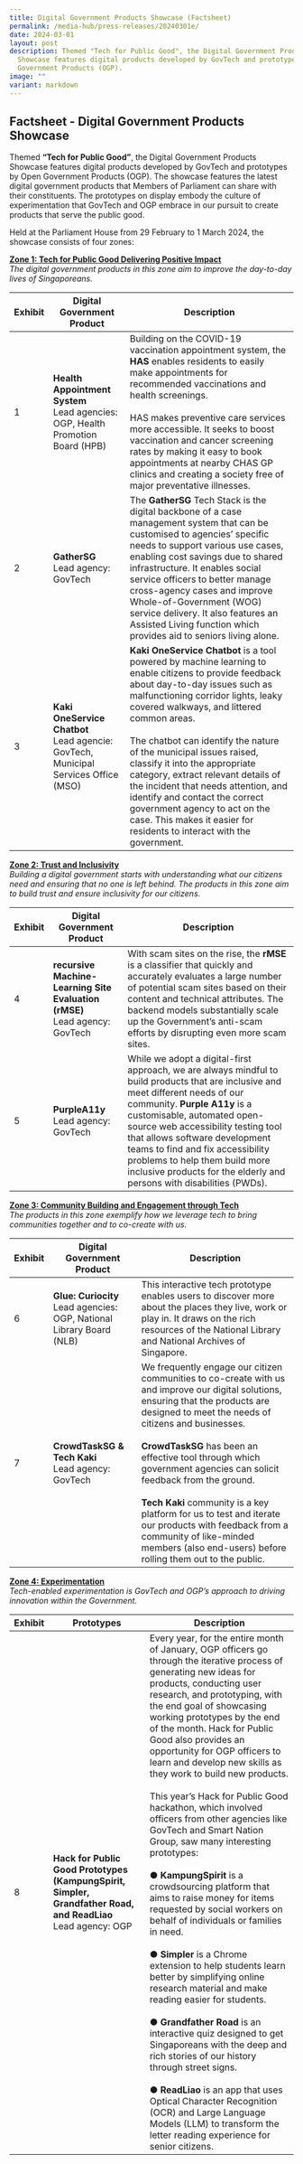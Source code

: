```yaml
---
title: Digital Government Products Showcase (Factsheet)
permalink: /media-hub/press-releases/20240301e/
date: 2024-03-01
layout: post
description: Themed "Tech for Public Good", the Digital Government Products
  Showcase features digital products developed by GovTech and prototypes by Open
  Government Products (OGP).
image: ""
variant: markdown
---
```

## Factsheet - Digital Government Products Showcase


Themed **“Tech for Public Good”**, the Digital Government Products Showcase features digital products developed by GovTech and prototypes by Open Government Products (OGP). The showcase features the latest digital government products that Members of Parliament can share with their constituents. The prototypes on display embody the culture of experimentation that GovTech and OGP embrace in our pursuit to create products that serve the public good.

Held at the Parliament House from 29 February to 1 March 2024, the showcase consists of four zones:

**<u>Zone 1: Tech for Public Good Delivering Positive Impact</u>** 
<br> _The digital government products in this zone aim to improve the day-to-day lives of Singaporeans._

| Exhibit | Digital Government Product | Description |
| -------- | -------- | -------- |
| 1    | **Health Appointment System**<br>Lead agencies: OGP, Health Promotion Board (HPB)     |     Building on the COVID-19 vaccination appointment system, the <b>HAS </b>enables residents to easily make appointments for recommended vaccinations and health screenings. <br><br>HAS makes preventive care services more accessible. It seeks to boost vaccination and cancer screening rates by making it easy to book appointments at nearby CHAS GP clinics and creating a society free of major preventative illnesses.
| 2 | **GatherSG**<br>Lead agency: GovTech |     The <b>GatherSG </b>Tech Stack is the digital backbone of a case management system that can be customised to agencies’ specific needs to support various use cases, enabling cost savings due to shared infrastructure. It enables social service officers to better manage cross-agency cases and improve Whole-of-Government (WOG) service delivery. It also features an Assisted Living function which provides aid to seniors living alone. |
| 3    | **Kaki OneService Chatbot** <br> Lead agencie: GovTech, Municipal Services Office (MSO)  |     **Kaki OneService Chatbot** is a tool powered by machine learning to enable citizens to provide feedback about day-to-day issues such as malfunctioning corridor lights, leaky covered walkways, and littered common areas. <br><br> The chatbot can identify the nature of the municipal issues raised, classify it into the appropriate category, extract relevant details of the incident that needs attention, and identify and contact the correct government agency to act on the case. This makes it easier for residents to interact with the government.

**<u>Zone 2: Trust and Inclusivity</u>** <br>_Building a digital government starts with understanding what our citizens need and ensuring that no one is left behind. The products in this zone aim to build trust and ensure inclusivity for our citizens._



| Exhibit | Digital Government Product | Description |
| -------- | -------- | -------- |
| 4    | **recursive Machine-Learning Site Evaluation (rMSE)** <br> Lead agency: GovTech    |     With scam sites on the rise, the <b>rMSE </b>is a classifier that quickly and accurately evaluates a large number of potential scam sites based on their content and technical attributes. The backend models substantially scale up the Government’s anti-scam efforts by disrupting even more scam sites.  |
| 5 | **PurpleA11y** <br> Lead agency: GovTech |     While we adopt a digital-first approach, we are always mindful to build products that are inclusive and meet different needs of our community. <b>Purple A11y </b>is a customisable, automated open-source web accessibility testing tool that allows software development teams to find and fix accessibility problems to help them build more inclusive products for the elderly and persons with disabilities (PWDs). |


**<u>Zone 3: Community Building and Engagement through Tech</u>**<br> _The products in this zone exemplify how we leverage tech to bring communities together and to co-create with us._



| Exhibit | Digital Government Product | Description |
| -------- | -------- | -------- |
| 6    | **Glue: Curiocity** <br> Lead agencies: OGP, National Library Board (NLB)    |     This interactive tech prototype enables users to discover more about the places they live, work or play in. It draws on the rich resources of the National Library and National Archives of Singapore.
| 7 | **CrowdTaskSG &amp; Tech Kaki**<br> Lead agency: GovTech |     We frequently engage our citizen communities to co-create with us and improve our digital solutions, ensuring that the products are designed to meet the needs of citizens and businesses.<br><br><b>CrowdTaskSG </b>has been an effective tool through which government agencies can solicit feedback from the ground.<br><br><b>Tech Kaki </b>community is a key platform for us to test and iterate our products with feedback from a community of like-minded members (also end-users) before rolling them out to the public. |


**<u>Zone 4: Experimentation</u>**&nbsp;
<br>
_Tech-enabled experimentation is GovTech and OGP’s approach to driving innovation within the Government._



| Exhibit | Prototypes | Description |
| -------- | -------- | -------- |
| 8     | **Hack for Public Good Prototypes (KampungSpirit, Simpler, Grandfather Road, and ReadLiao**<br> Lead agency: OGP    |     Every year, for the entire month of January, OGP officers go through the iterative process of generating new ideas for products, conducting user research, and prototyping, with the end goal of showcasing working prototypes by the end of the month. Hack for Public Good also provides an opportunity for OGP officers to learn and develop new skills as they work to build new products. <br><br> This year’s Hack for Public Good hackathon, which involved officers from other agencies like GovTech and Smart Nation Group, saw many interesting prototypes:<br><br>    <b>● KampungSpirit </b>is a crowdsourcing platform that aims to raise money for items requested by social workers on behalf of individuals or families in need.<br><br>● <b>Simpler </b>is a Chrome extension to help students learn better by simplifying online research material and make reading easier for students.<br><br>● <b>Grandfather Road </b>is an interactive quiz designed to get Singaporeans with the deep and rich stories of our history through street signs.<br><br>● <b>ReadLiao </b>is an app that uses Optical Character Recognition (OCR) and Large Language Models (LLM) to transform the letter reading experience for senior citizens. |

